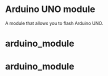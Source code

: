 # Arduino UNO module

A module that allows you to flash Arduino UNO.
# arduino_module
# arduino_module
